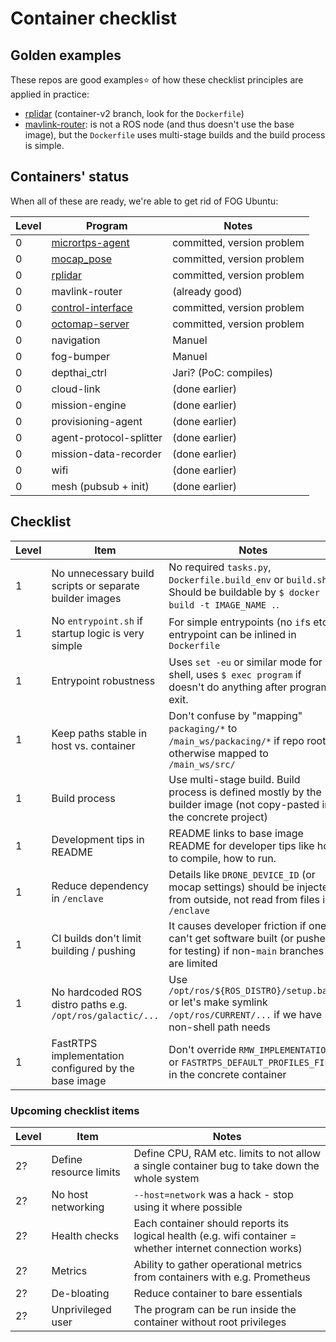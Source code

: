 Container checklist
===================

Golden examples
---------------

These repos are good examples⭐ of how these checklist principles are applied in practice:

- [rplidar](https://github.com/tiiuae/rplidar_ros2/tree/container-v2) (container-v2 branch, look for the `Dockerfile`)
- [mavlink-router](https://github.com/tiiuae/mavlink-router): is not a ROS node (and thus doesn't
  use the base image), but the `Dockerfile` uses multi-stage builds and the build process is simple.


Containers' status
------------------

When all of these are ready, we're able to get rid of FOG Ubuntu:

| Level | Program                                                                                       | Notes                          |
|-------|-----------------------------------------------------------------------------------------------|--------------------------------|
| 0     | [micrortps-agent](https://github.com/tiiuae/px4_ros_com/tree/DP-2046-containerize)            | committed, version problem     |
| 0     | [mocap_pose](https://github.com/tiiuae/mocap_pose/tree/DP-2044-container)                     | committed, version problem     |
| 0     | [rplidar](https://github.com/tiiuae/rplidar_ros2/blob/DP-2048-container/Dockerfile)           | committed, version problem     |
| 0     | mavlink-router                                                                                | (already good)                 |
| 0     | [control-interface](https://github.com/tiiuae/control_interface/tree/DP-2042-container)       | committed, version problem     |
| 0     | [octomap-server](https://github.com/tiiuae/octomap_server2/blob/DP-2043-container/Dockerfile) | committed, version problem     |
| 0     | navigation                                                                                    | Manuel                         |
| 0     | fog-bumper                                                                                    | Manuel                         |
| 0     | depthai_ctrl                                                                                  | Jari? (PoC: compiles)          |
| 0     | cloud-link                                                                                    | (done earlier)                 |
| 0     | mission-engine                                                                                | (done earlier)                 |
| 0     | provisioning-agent                                                                            | (done earlier)                 |
| 0     | agent-protocol-splitter                                                                       | (done earlier)                 |
| 0     | mission-data-recorder                                                                         | (done earlier)                 |
| 0     | wifi                                                                                          | (done earlier)                 |
| 0     | mesh (pubsub + init)                                                                          | (done earlier)                 |


Checklist
---------

| Level | Item                                                       | Notes                                                                                                                 |
|-------|------------------------------------------------------------|-----------------------------------------------------------------------------------------------------------------------|
| 1     | No unnecessary build scripts or separate builder images    | No required `tasks.py`, `Dockerfile.build_env` or `build.sh`. Should be buildable by `$ docker build -t IMAGE_NAME .`. |
| 1     | No `entrypoint.sh` if startup logic is very simple         | For simple entrypoints (no `if`s etc.), entrypoint can be inlined in `Dockerfile`                                     |
| 1     | Entrypoint robustness                                      | Uses `set -eu` or similar mode for shell, uses `$ exec program` if doesn't do anything after program exit.            |
| 1     | Keep paths stable in host vs. container                    | Don't confuse by "mapping" `packaging/*` to `/main_ws/packacing/*` if repo root is otherwise mapped to `/main_ws/src/` |
| 1     | Build process                                              | Use multi-stage build. Build process is defined mostly by the builder image (not copy-pasted in the concrete project) |
| 1     | Development tips in README                                 | README links to base image README for developer tips like how to compile, how to run.                                 |
| 1     | Reduce dependency in `/enclave`                            | Details like `DRONE_DEVICE_ID` (or mocap settings) should be injected from outside, not read from files in `/enclave` |
| 1     | CI builds don't limit building / pushing                   | It causes developer friction if one can't get software built (or pushed for testing) if non-`main` branches are limited |
| 1     | No hardcoded ROS distro paths e.g. `/opt/ros/galactic/...` | Use `/opt/ros/${ROS_DISTRO}/setup.bash` or let's make symlink `/opt/ros/CURRENT/...` if we have non-shell path needs  |
| 1     | FastRTPS implementation configured by the base image       | Don't override `RMW_IMPLEMENTATION` or `FASTRTPS_DEFAULT_PROFILES_FILE` in the concrete container                     |


### Upcoming checklist items

| Level | Item                   | Notes                                                                                                      |
|-------|------------------------|------------------------------------------------------------------------------------------------------------|
| 2?    | Define resource limits | Define CPU, RAM etc. limits to not allow a single container bug to take down the whole system          |
| 2?    | No host networking     | `--host=network` was a hack - stop using it where possible                                                 |
| 2?    | Health checks          | Each container should reports its logical health (e.g. wifi container = whether internet connection works) |
| 2?    | Metrics                | Ability to gather operational metrics from containers with e.g. Prometheus                                 |
| 2?    | De-bloating            | Reduce container to bare essentials                                                                        |
| 2?    | Unprivileged user      | The program can be run inside the container without root privileges                                        |
